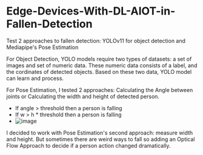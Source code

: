 # Edge-Devices-With-DL-AIOT-in-Fallen-Detection

Test 2 approaches to fallen detection: YOLOv11 for object detection and Mediapipe's Pose Estimation

For Object Detection,
YOLO models require two types of datasets: a set of images and set of numeric data. These numeric data consists of a label, and the cordinates of detected objects. Based on these two data, YOLO model can learn and process.

For Pose Estimation,
I tested 2 approaches: Calculating the Angle between joints or Calculating the width and height of detected person. 
+ If angle > threshold then a person is falling
+ If w > h * threshold then a person is falling
+ ![image](https://github.com/user-attachments/assets/762471b2-d812-4971-9d63-dc07c938bb69)

I decided to work with Pose Estimation's second approach: measure width and height. But sometimes there are weird ways to fall so adding an Optical Flow Approach to decide if a person action changed dramatically.

